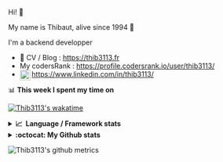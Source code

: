 Hi! 👋

My name is Thibaut, alive since 1994 🍷

I'm a backend developper

-   📝 CV / Blog : https://thib3113.fr
-   My codersRank : https://profile.codersrank.io/user/thib3113/
-   <a href="https://www.linkedin.com/in/thib3113/"><img align="left" alt="Thib3113's Linkedin" width="21px" src="https://img.icons8.com/color/48/linkedin.png" /></a> https://www.linkedin.com/in/thib3113/

📊 **This week I spent my time on**

[![Thib3113's wakatime](https://github-readme-stats.vercel.app/api/wakatime?username=thib3113&layout=default&theme=dracula&langs_count=6&hide_title=true&hide_border=true)](https://wakatime.com/@thib3113)

<details>
  <summary><b>📈&nbsp;&nbsp;Language&nbsp;/&nbsp;Framework stats</b></summary>
  <br/>  
  <a href='https://profile.codersrank.io/user/thib3113/'>
  <img src='http://cr-skills-chart-widget.azurewebsites.net/api/api?username=thib3113&padding=30&skills=php,batchfile,javascript,less,mysql,reactjs,scss,shell,typescript,vue'>
  </a>
</details>

<details>
  <summary><b>:octocat: My Github stats</b></summary>
  <br/>  
  
  <img src="https://github-readme-stats.vercel.app/api?username=thib3113&theme=dracula&show_icons=true&" alt="Thib3113's GitHub stats" />

<!--START_SECTION:activity-->

1. 🚀 Published release [v0.1.6](https://github.com/spailybot/moleculer-auto-openapi/releases/tag/v0.1.6) in [spailybot/moleculer-auto-openapi](https://github.com/spailybot/moleculer-auto-openapi)
2. 🎉 Merged PR [#1](https://github.com/spailybot/moleculer-auto-openapi/pull/1) in [spailybot/moleculer-auto-openapi](https://github.com/spailybot/moleculer-auto-openapi)
3. 💪 Opened PR [#1](https://github.com/spailybot/moleculer-auto-openapi/pull/1) in [spailybot/moleculer-auto-openapi](https://github.com/spailybot/moleculer-auto-openapi)
4. 🚀 Published release [v0.1.5](https://github.com/spailybot/moleculer-auto-openapi/releases/tag/v0.1.5) in [spailybot/moleculer-auto-openapi](https://github.com/spailybot/moleculer-auto-openapi)
5. 🗣 Commented on [#341](https://github.com/icebob/fastest-validator/pull/341#issuecomment-1826952281) in [icebob/fastest-validator](https://github.com/icebob/fastest-validator)
 <!--END_SECTION:activity-->

</details>

![Thib3113's github metrics](https://gist.githubusercontent.com/thib3113/83a96e16f8bca103f1b0e376186c66ec/raw/github-metrics.svg)

